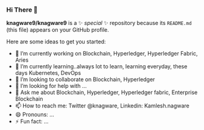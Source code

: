 ### Hi There 👋


**knagware9/knagware9** is a ✨ _special_ ✨ repository because its `README.md` (this file) appears on your GitHub profile.

Here are some ideas to get you started:

- 🔭 I’m currently working on Blockchain, Hyperledger, Hyperledger Fabric, Aries
- 🌱 I’m currently learning..always lot to learn, learning everyday, these days Kubernetes, DevOps
- 👯 I’m looking to collaborate on Blockchain, Hyperledger
- 🤔 I’m looking for help with ...
- 💬 Ask me about Blockchain, Hyperledger, Hyperledger fabric, Enterprise Blockchain
- 📫 How to reach me: Twitter @knagware, Linkedin: Kamlesh.nagware
- 😄 Pronouns: ...
- ⚡ Fun fact: ...

